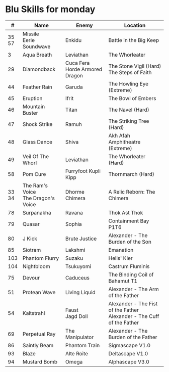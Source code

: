 # Blu Skills for monday

| #   | Name | Enemy | Location |
| --- | --- | --- | --- |
| 35<br>57 | Missile<br>Eerie Soundwave | Enkidu | Battle in the Big Keep |
| 3   | Aqua Breath | Leviathan | The Whorleater |
| 29  | Diamondback | Cuca Fera<br>Horde Armored Dragon | The Stone Vigil (Hard)<br>The Steps of Faith |
| 44  | Feather Rain | Garuda | The Howling Eye (Extreme) |
| 45  | Eruption | Ifrit | The Bowl of Embers |
| 46  | Mountain Buster | Titan | The Navel (Hard) |
| 47  | Shock Strike | Ramuh | The Striking Tree (Hard) |
| 48  | Glass Dance | Shiva | Akh Afah Amphitheatre (Extreme) |
| 49  | Veil Of The Whorl | Leviathan | The Whorleater (Hard) |
| 58  | Pom Cure | Furryfoot Kupli Kipp | Thornmarch (Hard) |
| 33<br>34 | The Ram's Voice<br>The Dragon's Voice | Dhorme Chimera | A Relic Reborn: The Chimera |
| 78  | Surpanakha | Ravana | Thok Ast Thok |
| 79  | Quasar | Sophia | Containment Bay P1T6 |
| 80  | J Kick | Brute Justice | Alexander - The Burden of the Son |
| 85  | Siotram | Lakshmi | Emanation |
| 103 | Phantom Flurry | Suzaku | Hells' Kier |
| 104 | Nightbloom | Tsukuyomi | Castrum Fluminis |
| 75  | Devour | Caduceus | The Binding Coil of Bahamut T1 |
| 51  | Protean Wave | Living Liquid | Alexander - The Arm of the Father |
| 54  | Kaltstrahl | Faust<br>Jagd Doll | Alexander - The Fist of the Father<br>Alexander - The Cuff of the Father |
| 69  | Perpetual Ray | The Manipulator | Alexander - The Burden of the Father |
| 86  | Saintly Beam | Phantom Train | Sigmascape V1.0 |
| 93  | Blaze | Alte Roite | Deltascape V1.0 |
| 94  | Mustard Bomb | Omega | Alphascape V3.0 |
